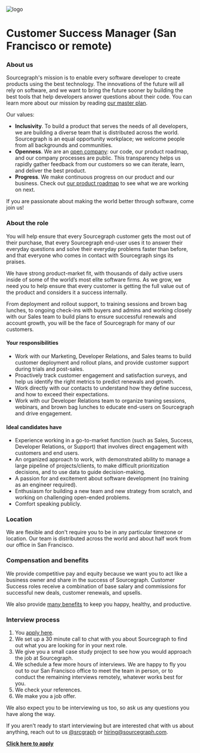 ![logo](https://sourcegraph.com/.assets/img/sourcegraph-light-head-logo.svg)

# Customer Success Manager (San Francisco or remote)

### About us

Sourcegraph's mission is to enable every software developer to create products using the best technology. The innovations of the future will all rely on software, and we want to bring the future sooner by building the best tools that help developers answer questions about their code. You can learn more about our mission by reading [our master plan](https://sourcegraph.com/plan).

Our values:

- **Inclusivity**. To build a product that serves the needs of all developers, we are building a diverse team that is distributed across the world. Sourcegraph is an equal opportunity workplace; we welcome people from all backgrounds and communities.
- **Openness**. We are an [open company](https://docs.sourcegraph.com/dev/open_source_open_company): our code, our product roadmap, and our company processes are public. This transparency helps us rapidly gather feedback from our customers so we can iterate, learn, and deliver the best product.
- **Progress**. We make continuous progress on our product and our business. Check out [our product roadmap](https://docs.sourcegraph.com/dev/roadmap) to see what we are working on next. 

If you are passionate about making the world better through software, come join us!

### About the role

You will help ensure that every Sourcegraph customer gets the most out of their purchase, that every Sourcegraph end-user  uses it to answer their everyday questions and solve their everyday problems faster than before, and that everyone who comes in contact with Sourcegraph sings its praises. 

We have strong product-market fit, with thousands of daily active users inside of some of the world’s most elite software firms. As we grow, we need you to help ensure that every customer is getting the full value out of the product and considers it a success internally. 

From deployment and rollout support, to training sessions and brown bag lunches, to ongoing check-ins with buyers and admins and working closely with our Sales team to build plans to ensure successful renewals and account growth, you will be the face of Sourcegraph for many of our customers.

#### Your responsibilities

- Work with our Marketing, Developer Relations, and Sales teams to build customer deployment and rollout plans, and provide customer support during trials and post-sales.
- Proactively track customer engagement and satisfaction surveys, and help us identify the right metrics to predict renewals and growth.
- Work directly with our contacts to understand how they define success, and how to exceed their expectations.
- Work with our Developer Relations team to organize traning sessions, webinars, and brown bag lunches to educate end-users on Sourcegraph and drive engagement.

#### Ideal candidates have

- Experience working in a go-to-market function (such as Sales, Success, Developer Relations, or Support) that involves direct engagement with customers and end users.
- An organized approach to work, with demonstrated ability to manage a large pipeline of projects/clients, to make difficult prioritization decisions, and to use data to guide decision-making.
- A passion for and excitement about software development (no training as an engineer required).
- Enthusiasm for building a new team and new strategy from scratch, and working on challenging open-ended problems.
- Comfort speaking publicly.

### Location

We are flexible and don't require you to be in any particular timezone or location. Our team is distributed across the world and about half work from our office in San Francisco.

### Compensation and benefits

We provide competitive pay and equity because we want you to act like a business owner and share in the success of Sourcegraph. Customer Success roles receive a combination of base salary and commissions for successful new deals, customer renewals, and upsells.

We also provide [many benefits](../README.md#benefits) to keep you happy, healthy, and productive.

### Interview process

1.  You [apply here](https://hire.withgoogle.com/public/jobs/sourcegraphcom/view/P_AAAAAADAAC5DNMQDlW_VVQ).
1.  We set up a 30 minute call to chat with you about Sourcegraph to find out what you are looking for in your next role.
1.  We give you a small case study project to see how you would approach the job at Sourcegraph.
1.  We schedule a few more hours of interviews. We are happy to fly you out to our San Francisco office to meet the team in person, or to conduct the remaining interviews remotely, whatever works best for you.
1.  We check your references.
1.  We make you a job offer.

We also expect you to be interviewing us too, so ask us any questions you have along the way.

If you aren't ready to start interviewing but are interested chat with us about anything, reach out to us [@srcgraph](https://twitter.com/srcgraph) or hiring@sourcegraph.com.

**[Click here to apply](...)**
